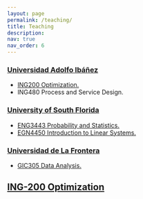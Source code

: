 ```yaml
---
layout: page
permalink: /teaching/
title: Teaching
description: 
nav: true
nav_order: 6
---
```


### <a href='https://www.uai.cl/'> Universidad Adolfo Ibáñez
* [ING200 Optimization.](#optimization)
* ING480 Process and Service Design.

### <a href='https://www.usf.edu/'> University of South Florida
* ENG3443 Probability and Statistics.
* EGN4450 Introduction to Linear Systems.

### <a href='https://www.ufro.cl/'> Universidad de La Frontera
* GIC305 Data Analysis.

## ING-200 Optimization <a id="optimization"></a>

